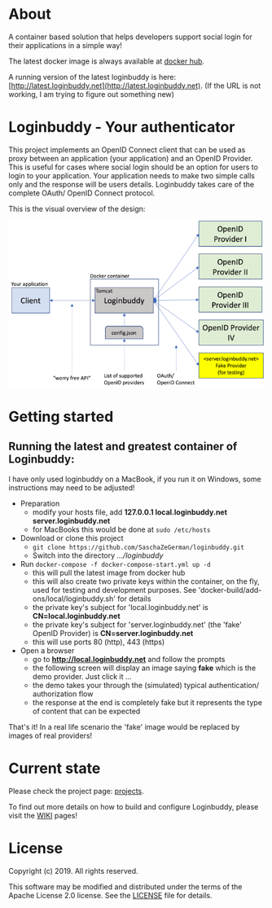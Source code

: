 # About

A container based solution that helps developers support social login for their applications in a simple way!

The latest docker image is always available at [docker hub](https://hub.docker.com/r/saschazegerman/loginbuddy/).

A running version of the latest loginbuddy is here: [http://latest.loginbuddy.net](http://latest.loginbuddy.net). (If the URL is not working, I am trying to figure out something new)

# Loginbuddy - Your authenticator

This project implements an OpenID Connect client that can be used as proxy between an application (your application) and 
an OpenID Provider. This is useful for cases where social login should be an option for users to login to your 
application. Your application needs to make two simple calls only and the response will be users details. Loginbuddy 
takes care of the complete OAuth/ OpenID Connect protocol.

This is the visual overview of the design:

![alt overview](doc/overview_700.png)

# Getting started

## Running the latest and greatest container of Loginbuddy:

I have only used loginbuddy on a MacBook, if you run it on Windows, some instructions may need to be adjusted!

- Preparation
  - modify your hosts file, add **127.0.0.1 local.loginbuddy.net server.loginbuddy.net**
  - for MacBooks this would be done at ```sudo /etc/hosts```
- Download or clone this project
  - ```git clone https://github.com/SaschaZeGerman/loginbuddy.git```
  - Switch into the directory *.../loginbuddy*
- Run ```docker-compose -f docker-compose-start.yml up -d```
  - this will pull the latest image from docker hub
  - this will also create two private keys within the container, on the fly, used for testing and development purposes. See 'docker-build/add-ons/local/loginbuddy.sh' for details
  - the private key's subject for 'local.loginbuddy.net' is **CN=local.loginbuddy.net**
  - the private key's subject for 'server.loginbuddy.net' (the 'fake' OpenID Provider) is **CN=server.loginbuddy.net**
  - this will use ports 80 (http), 443 (https)
- Open a browser
  - go to **http://local.loginbuddy.net** and follow the prompts
  - the following screen will display an image saying **fake** which is the demo provider. Just click it ...
  - the demo takes your through the (simulated) typical authentication/ authorization flow
  - the response at the end is completely fake but it represents the type of content that can be expected 

That's it! In a real life scenario the 'fake' image would be replaced by images of real providers!

# Current state

Please check the project page: [projects](https://github.com/SaschaZeGerman/loginbuddy/projects).

To find out more details on how to build and configure Loginbuddy, please visit the [WIKI](https://github.com/SaschaZeGerman/loginbuddy/wiki) pages!

# License

Copyright (c) 2019. All rights reserved.

This software may be modified and distributed under the terms of the Apache License 2.0 license. See the [LICENSE](/LICENSE) file for details.